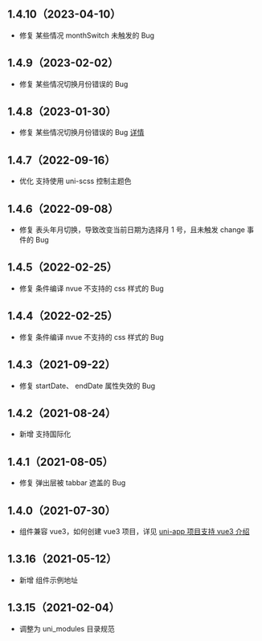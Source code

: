 ## 1.4.10（2023-04-10）

- 修复 某些情况 monthSwitch 未触发的 Bug

## 1.4.9（2023-02-02）

- 修复 某些情况切换月份错误的 Bug

## 1.4.8（2023-01-30）

- 修复 某些情况切换月份错误的 Bug [详情](https://ask.dcloud.net.cn/question/161964)

## 1.4.7（2022-09-16）

- 优化 支持使用 uni-scss 控制主题色

## 1.4.6（2022-09-08）

- 修复 表头年月切换，导致改变当前日期为选择月 1 号，且未触发 change 事件的 Bug

## 1.4.5（2022-02-25）

- 修复 条件编译 nvue 不支持的 css 样式的 Bug

## 1.4.4（2022-02-25）

- 修复 条件编译 nvue 不支持的 css 样式的 Bug

## 1.4.3（2021-09-22）

- 修复 startDate、 endDate 属性失效的 Bug

## 1.4.2（2021-08-24）

- 新增 支持国际化

## 1.4.1（2021-08-05）

- 修复 弹出层被 tabbar 遮盖的 Bug

## 1.4.0（2021-07-30）

- 组件兼容 vue3，如何创建 vue3 项目，详见 [uni-app 项目支持 vue3 介绍](https://ask.dcloud.net.cn/article/37834)

## 1.3.16（2021-05-12）

- 新增 组件示例地址

## 1.3.15（2021-02-04）

- 调整为 uni_modules 目录规范
